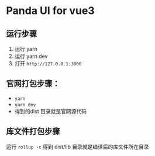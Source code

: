 # Panda UI for vue3

## 运行步骤

1. 运行 yarn 
2. 运行 yarn dev
3. 打开 `http://127.0.0.1:3000`

## 官网打包步骤：

- `yarn`
- `yarn dev`
- 得到的dist 目录就是官网源代码

## 库文件打包步骤

运行 `rollup -c`
得到 dist/lib 目录就是编译后的库文件所在目录

